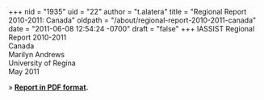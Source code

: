 +++
nid = "1935"
uid = "22"
author = "t.alatera"
title = "Regional Report 2010-2011: Canada"
oldpath = "/about/regional-report-2010-2011-canada"
date = "2011-06-08 12:54:24 -0700"
draft = "false"
+++
IASSIST Regional Report 2010-2011<br />
Canada<br />
Marilyn Andrews<br />
University of Regina<br />
May 2011

» **[Report in PDF format](/file/about/canada_regional_report_2010-2011.pdf).**
